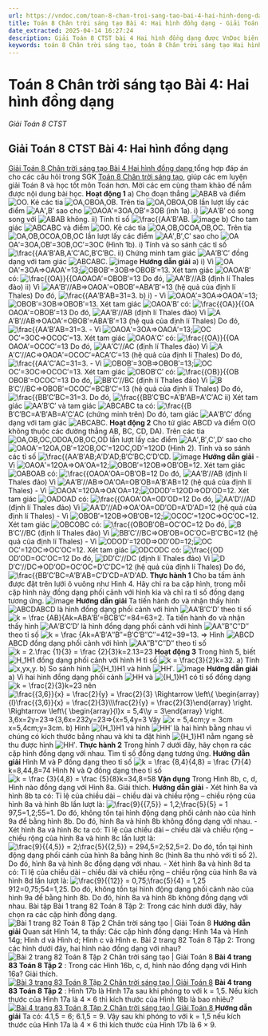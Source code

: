 ```yaml
---
url: https://vndoc.com/toan-8-chan-troi-sang-tao-bai-4-hai-hinh-dong-dang-325077
title: Toán 8 Chân trời sáng tạo Bài 4: Hai hình đồng dạng - Giải Toán 8 CTST - VnDoc.com
date_extracted: 2025-04-14 16:27:24
description: Giải Toán 8 CTST bài 4 Hai hình đồng dạng được VnDoc biên soạn lời giải nhằm giúp các em nắm được nội dung được học trong bài, luyện giải Toán 8 hiệu quả.
keywords: toán 8 Chân trời sáng tạo, toán 8 Chân trời sáng tạo Hai hình đồng dạng, toán lớp 8 Chân trời sáng tạo, giải toán 8 Chân trời sáng tạo, giải sgk toán 8 Chân trời sáng tạo, sgk toán 8 Chân trời sáng tạo, sách giáo khoa toán 8 Chân trời sáng tạo, toán 8 Hai hình đồng dạng, giải toán 8 ctst, giải toán 8 Hai hình đồng dạng
---
```


# Toán 8 Chân trời sáng tạo Bài 4: Hai hình đồng dạng
_Giải Toán 8 CTST_
## Giải Toán 8 CTST Bài 4: Hai hình đồng dạng
[Giải Toán 8 Chân trời sáng tạo Bài 4 Hai hình đồng dạng ](<https://vndoc.com/toan-8-chan-troi-sang-tao-bai-4-hai-hinh-dong-dang-325077>) tổng hợp đáp án cho các câu hỏi trong SGK [Toán 8 Chân trời sáng tạo,](<https://vndoc.com/toan-8-chan-troi-sang-tao>) giúp các em luyện giải Toán 8 và học tốt môn Toán hơn. Mời các em cùng tham khảo để nắm được nội dung bài học.
**Hoạt động 1**
a\) Cho đoạn thẳng ![AB](https://i.vdoc.vn/data/image/blank.png)AB và điểm ![O](https://i.vdoc.vn/data/image/blank.png)O. Kẻ các tia ![OA,OB](https://i.vdoc.vn/data/image/blank.png)OA,OB. Trên tia ![OA,OB](https://i.vdoc.vn/data/image/blank.png)OA,OB lần lượt lấy các điểm ![A](https://i.vdoc.vn/data/image/blank.png)A′,B′ sao cho ![OA](https://i.vdoc.vn/data/image/blank.png)OA′=3OA,OB′=3OB \(ình 1a\).
i\) ![A](https://i.vdoc.vn/data/image/blank.png)A′B′ có song song với ![AB](https://i.vdoc.vn/data/image/blank.png)AB không.
ii\) Tính tỉ số ![\\frac{{A](https://i.vdoc.vn/data/image/blank.png)A′B′AB.
![image](https://i.vdoc.vn/data/image/2024/07/25/1-59.png)
b\) Cho tam giác ![ABC](https://i.vdoc.vn/data/image/blank.png)ABC và điểm ![O](https://i.vdoc.vn/data/image/blank.png)O. Kẻ các tia ![OA,OB,OC](https://i.vdoc.vn/data/image/blank.png)OA,OB,OC. Trên tia ![OA,OB,OC](https://i.vdoc.vn/data/image/blank.png)OA,OB,OC lần lượt lấy các điểm ![A](https://i.vdoc.vn/data/image/blank.png)A′,B′,C′ sao cho ![OA](https://i.vdoc.vn/data/image/blank.png)OA′=3OA,OB′=3OB,OC′=3OC \(Hình 1b\).
i\) Tính và so sánh các tỉ số ![\\frac{{A](https://i.vdoc.vn/data/image/blank.png)A′B′AB,A′C′AC,B′C′BC.
ii\) Chứng minh tam giác ![A](https://i.vdoc.vn/data/image/blank.png)A′B′C′ đồng dạng với tam giác ![ABC](https://i.vdoc.vn/data/image/blank.png)ABC.
![image](https://i.vdoc.vn/data/image/2024/07/25/1-60.png)
**Hướng dẫn giải**
a\)
i\) Vì ![OA](https://i.vdoc.vn/data/image/blank.png)OA′=3OA⇒OAOA′=13;![OB](https://i.vdoc.vn/data/image/blank.png)OB′=3OB⇒OBOB′=13.
Xét tam giác ![OA](https://i.vdoc.vn/data/image/blank.png)OA′B′ có:
![\\frac{{OA}}{{OA](https://i.vdoc.vn/data/image/blank.png)OAOA′=OBOB′=13
Do đó, ![A](https://i.vdoc.vn/data/image/blank.png)A′B′//AB \(định lí Thales đảo\)
ii\) Vì ![A](https://i.vdoc.vn/data/image/blank.png)A′B′//AB⇒OAOA′=OBOB′=ABA′B′=13 \(hệ quả của định lí Thales\)
Do đó, ![\\frac{{A](https://i.vdoc.vn/data/image/blank.png)A′B′AB=31=3.
b\)
i\)
\- Vì ![OA](https://i.vdoc.vn/data/image/blank.png)OA′=3OA⇒OAOA′=13;![OB](https://i.vdoc.vn/data/image/blank.png)OB′=3OB⇒OBOB′=13.
Xét tam giác ![OA](https://i.vdoc.vn/data/image/blank.png)OA′B′ có:
![\\frac{{OA}}{{OA](https://i.vdoc.vn/data/image/blank.png)OAOA′=OBOB′=13
Do đó, ![A](https://i.vdoc.vn/data/image/blank.png)A′B′//AB \(định lí Thales đảo\)
Vì ![A](https://i.vdoc.vn/data/image/blank.png)A′B′//AB⇒OAOA′=OBOB′=ABA′B′=13 \(hệ quả của định lí Thales\)
Do đó, ![\\frac{{A](https://i.vdoc.vn/data/image/blank.png)A′B′AB=31=3.
\- Vì ![OA](https://i.vdoc.vn/data/image/blank.png)OA′=3OA⇒OAOA′=13;![OC](https://i.vdoc.vn/data/image/blank.png)OC′=3OC⇒OCOC′=13.
Xét tam giác ![OA](https://i.vdoc.vn/data/image/blank.png)OA′C′ có:
![\\frac{{OA}}{{OA](https://i.vdoc.vn/data/image/blank.png)OAOA′=OCOC′=13
Do đó, ![A](https://i.vdoc.vn/data/image/blank.png)A′C′//AC \(định lí Thales đảo\)
Vì ![A](https://i.vdoc.vn/data/image/blank.png)A′C′//AC⇒OAOA′=OCOC′=ACA′C′=13 \(hệ quả của định lí Thales\)
Do đó, ![\\frac{{A](https://i.vdoc.vn/data/image/blank.png)A′C′AC=31=3.
\- Vì ![OB](https://i.vdoc.vn/data/image/blank.png)OB′=3OB⇒OBOB′=13;![OC](https://i.vdoc.vn/data/image/blank.png)OC′=3OC⇒OCOC′=13.
Xét tam giác ![OB](https://i.vdoc.vn/data/image/blank.png)OB′C′ có:
![\\frac{{OB}}{{OB](https://i.vdoc.vn/data/image/blank.png)OBOB′=OCOC′=13
Do đó, ![B](https://i.vdoc.vn/data/image/blank.png)B′C′//BC \(định lí Thales đảo\)
Vì ![B](https://i.vdoc.vn/data/image/blank.png)B′C′//BC⇒OBOB′=OCOC′=BCB′C′=13 \(hệ quả của định lí Thales\)
Do đó, ![\\frac{{B](https://i.vdoc.vn/data/image/blank.png)B′C′BC=31=3.
Do đó, ![\\frac{{B](https://i.vdoc.vn/data/image/blank.png)B′C′BC=A′B′AB=A′C′AC
ii\) Xét tam giác ![A](https://i.vdoc.vn/data/image/blank.png)A′B′C′ và tam giác ![ABC](https://i.vdoc.vn/data/image/blank.png)ABC ta có:
![\\frac{{B](https://i.vdoc.vn/data/image/blank.png)B′C′BC=A′B′AB=A′C′AC \(chứng minh trên\)
Do đó, tam giác ![A](https://i.vdoc.vn/data/image/blank.png)A′B′C′ đồng dạng với tam giác ![ABC](https://i.vdoc.vn/data/image/blank.png)ABC.
**Hoạt động 2**
Cho tứ giác ABCD và điểm O\(O không thuộc các đường thẳng AB, BC, CD, DA\). Trên các tia ![OA,OB,OC,OD](https://i.vdoc.vn/data/image/blank.png)OA,OB,OC,OD lần lượt lấy các điểm ![A](https://i.vdoc.vn/data/image/blank.png)A′,B′,C′,D′ sao cho ![OA](https://i.vdoc.vn/data/image/blank.png)OA′=12OA,OB′=12OB,OC′=12OC,OD′=12OD \(Hình 2\).
Tính và so sánh các tỉ số ![\\frac{{A](https://i.vdoc.vn/data/image/blank.png)A′B′AB;A′D′AD;B′C′BC;C′D′CD.
![image](https://i.vdoc.vn/data/image/2024/07/25/1-8.png)
**Hướng dẫn giải**
\- Vì ![OA](https://i.vdoc.vn/data/image/blank.png)OA′=12OA⇒OA′OA=12;![OB](https://i.vdoc.vn/data/image/blank.png)OB′=12OB⇒OB′OB=12.
Xét tam giác ![OAB](https://i.vdoc.vn/data/image/blank.png)OAB có:
![\\frac{{OA](https://i.vdoc.vn/data/image/blank.png)OA′OA=OB′OB=12
Do đó, ![A](https://i.vdoc.vn/data/image/blank.png)A′B′//AB \(định lí Thales đảo\)
Vì ![A](https://i.vdoc.vn/data/image/blank.png)A′B′//AB⇒OA′OA=OB′OB=A′B′AB=12 \(hệ quả của định lí Thales\)
\- Vì ![OA](https://i.vdoc.vn/data/image/blank.png)OA′=12OA⇒OA′OA=12;![OD](https://i.vdoc.vn/data/image/blank.png)OD′=12OD⇒OD′OD=12.
Xét tam giác ![OAD](https://i.vdoc.vn/data/image/blank.png)OAD có:
![\\frac{{OA](https://i.vdoc.vn/data/image/blank.png)OA′OA=OD′OD=12
Do đó, ![A](https://i.vdoc.vn/data/image/blank.png)A′D′//AD \(định lí Thales đảo\)
Vì ![A](https://i.vdoc.vn/data/image/blank.png)A′D′//AD⇒OA′OA=OD′OD=A′D′AD=12 \(hệ quả của định lí Thales\)
\- Vì ![OB](https://i.vdoc.vn/data/image/blank.png)OB′=12OB⇒OB′OB=12;![OC](https://i.vdoc.vn/data/image/blank.png)OC′=12OC⇒OC′OC=12.
Xét tam giác ![OBC](https://i.vdoc.vn/data/image/blank.png)OBC có:
![\\frac{{OB](https://i.vdoc.vn/data/image/blank.png)OB′OB=OC′OC=12
Do đó, ![B](https://i.vdoc.vn/data/image/blank.png)B′C′//BC \(định lí Thales đảo\)
Vì ![B](https://i.vdoc.vn/data/image/blank.png)B′C′//BC⇒OB′OB=OC′OC=B′C′BC=12 \(hệ quả của định lí Thales\)
\- Vì ![OD](https://i.vdoc.vn/data/image/blank.png)OD′=12OD⇒OD′OD=12;![OC](https://i.vdoc.vn/data/image/blank.png)OC′=12OC⇒OC′OC=12.
Xét tam giác ![ODC](https://i.vdoc.vn/data/image/blank.png)ODC có:
![\\frac{{OD](https://i.vdoc.vn/data/image/blank.png)OD′OD=OC′OC=12
Do đó, ![D](https://i.vdoc.vn/data/image/blank.png)D′C′//DC \(định lí Thales đảo\)
Vì ![D](https://i.vdoc.vn/data/image/blank.png)D′C′//DC⇒OD′OD=OC′OC=D′C′DC=12 \(hệ quả của định lí Thales\)
Do đó, ![\\frac{{B](https://i.vdoc.vn/data/image/blank.png)B′C′BC=A′B′AB=C′D′CD=A′D′AD.
**Thực hành 1**
Cho ba tấm ảnh được đặt trên lưới ô vuông như Hình 4. Hãy chỉ ra ba cặp hình, trong mỗi cặp hình này đồng dạng phối cảnh với hình kia và chỉ ra tỉ số đồng dạng tương ứng.
![image](https://i.vdoc.vn/data/image/2024/07/25/1-9.png)
**Hướng dẫn giải**
Ta tiến hành đo và nhận thấy hình ![ABCD](https://i.vdoc.vn/data/image/blank.png)ABCD là hình đồng dạng phối cảnh với hình ![A](https://i.vdoc.vn/data/image/blank.png)A′B′C′D′ theo tỉ số ![k = \\frac {AB}{A](https://i.vdoc.vn/data/image/blank.png)k=ABA′B′=BCB′C′=84=63=2.
Ta tiến hành đo và nhận thấy hình ![A](https://i.vdoc.vn/data/image/blank.png)A′B′C′D′ là hình đồng dạng phối cảnh với hình ![A](https://i.vdoc.vn/data/image/blank.png)A″B″C″D″ theo tỉ số ![k = \\frac {A](https://i.vdoc.vn/data/image/blank.png)k=A′B′A″B″=B′C′B″C″=412=39=13.
=> Hình ![ABCD](https://i.vdoc.vn/data/image/blank.png)ABCD đồng dạng phối cảnh với hình ![A](https://i.vdoc.vn/data/image/blank.png)A″B″C″D″ theo tỉ số ![k = 2.\\frac {1}{3} = \\frac {2}{3}](https://i.vdoc.vn/data/image/blank.png)k=2.13=23
**Hoạt động 3**
Trong hình 5, biết ![H_1](https://i.vdoc.vn/data/image/blank.png)H1 đồng dạng phối cảnh với hình H tỉ số ![k = \\frac{3}{2}](https://i.vdoc.vn/data/image/blank.png)k=32.
a\) Tính ![x,y](https://i.vdoc.vn/data/image/blank.png)x,y.
b\) So sánh hình ![{H_1}](https://i.vdoc.vn/data/image/blank.png)H1 và hình ![H](https://i.vdoc.vn/data/image/blank.png)H′.
![image](https://i.vdoc.vn/data/image/2024/07/25/1-62.png)
**Hướng dẫn giải**
a\) Vì hai hình đồng dạng phối cảnh ![H](https://i.vdoc.vn/data/image/blank.png)H và ![{H_1}](https://i.vdoc.vn/data/image/blank.png)H1 có tỉ số đồng dạng ![k = \\frac{2}{3}](https://i.vdoc.vn/data/image/blank.png)k=23 nên ![\\frac{{3,6}}{x} = \\frac{2}{y} = \\frac{2}{3} \\Rightarrow \\left\\{ \\begin{array}{l}\\frac{{3,6}}{x} = \\frac{2}{3}\\\\\\frac{2}{y} = \\frac{2}{3}\\end{array} \\right. \\Rightarrow \\left\\{ \\begin{array}{l}x = 5,4\\\\y = 3\\end{array} \\right.](https://i.vdoc.vn/data/image/blank.png)3,6x=2y=23⇒\{3,6x=232y=23⇒\{x=5,4y=3
Vậy ![x = 5,4cm;y = 3cm](https://i.vdoc.vn/data/image/blank.png)x=5,4cm;y=3cm.
b\) Hình ![{H_1}](https://i.vdoc.vn/data/image/blank.png)H1 và hình ![H](https://i.vdoc.vn/data/image/blank.png)H′ là hai hình bằng nhau vì chúng có kích thước bằng nhau và khi ta đặt hình ![{H_1}](https://i.vdoc.vn/data/image/blank.png)H1 nằm ngang sẽ thu được hình ![H](https://i.vdoc.vn/data/image/blank.png)H′.
**Thực hành 2**
Trong hình 7 dưới đây, hãy chọn ra các cặp hình đồng dạng với nhau. Tìm tỉ số đồng dạng tương ứng.
**Hướng dẫn giải**
Hình M và P đồng dạng theo tỉ số ![k = \\frac {8,4}{4,8} = \\frac {7}{4}](https://i.vdoc.vn/data/image/blank.png)k=8,44,8=74
Hình N và Q đồng dạng theo tỉ số ![k = \\frac {3}{4,8} = \\frac {5}{8}](https://i.vdoc.vn/data/image/blank.png)k=34,8=58
**Vận dụng**
Trong Hình 8b, c, d, Hình nào đồng dạng với Hình 8a. Giải thích.
**Hướng dẫn giải**
\- Xét hình 8a và hình 8b ta có:
Tỉ lệ của chiều dài – chiều dài và chiều rộng – chiều rộng của hình 8a và hình 8b lần lượt là:
![\\frac{9}{{7,5}} = 1,2;\\frac{5}{5} = 1](https://i.vdoc.vn/data/image/blank.png)97,5=1,2;55=1. Do đó, không tồn tại hình động dạng phối cảnh nào của hình 9a để bằng hình 8b. Do đó, hình 8a và hình 8b không đồng dạng với nhau.
\- Xét hình 8a và hình 8c ta có:
Tỉ lệ của chiều dài – chiều dài và chiều rộng – chiều rộng của hình 8a và hình 8c lần lượt là:
![\\frac{9}{{4,5}} = 2;\\frac{5}{{2,5}} = 2](https://i.vdoc.vn/data/image/blank.png)94,5=2;52,5=2. Do đó, tồn tại hình động dạng phối cảnh của hình 8a bằng hình 8c \(hình 8a thu nhỏ với tỉ số 2\). Do đó, hình 8a và hình 8c đồng dạng với nhau.
\- Xét hình 8a và hình 8d ta có:
Tỉ lệ của chiều dài – chiều dài và chiều rộng – chiều rộng của hình 8a và hình 8d lần lượt là:
![\\frac{9}{{12}} = 0,75;\\frac{5}{4} = 1,25](https://i.vdoc.vn/data/image/blank.png)912=0,75;54=1,25. Do đó, không tồn tại hình động dạng phối cảnh nào của hình 9a để bằng hình 8b. Do đó, hình 8a và hình 8b không đồng dạng với nhau.
Bài tập
Bài 1 trang 82 Toán 8 Tập 2: Trong các hình dưới đây, hãy chọn ra các cặp hình đồng dạng.
![Bài 1 trang 82 Toán 8 Tập 2 Chân trời sáng tạo | Giải Toán 8](https://i.vdoc.vn/data/image/2024/07/25/bai-1-trang-82-toan-lop-8-tap-2.png)
**Hướng dẫn giải**
Quan sát Hình 14, ta thấy:
Các cặp hình đồng dạng: Hình 14a và Hình 14g; Hình d và Hình d; Hình c và Hình e.
Bài 2 trang 82 Toán 8 Tập 2: Trong các hình dưới đây, hai hình nào đồng dạng với nhau?
![Bài 2 trang 82 Toán 8 Tập 2 Chân trời sáng tạo | Giải Toán 8](https://i.vdoc.vn/data/image/2024/07/25/bai-2-trang-82-toan-lop-8-tap-2.png)
**Bài 4 trang 83 Toán 8 Tập 2** : Trong các Hình 16b, c, d, hình nào đồng dạng với Hình 16a? Giải thích.
[ ![Bài 3 trang 83 Toán 8 Tập 2 Chân trời sáng tạo | Giải Toán 8](https://i.vdoc.vn/data/image/2024/07/25/bai-3-trang-83-toan-lop-8-tap-2.png)](</goto?u=aHR0cHM6Ly92aWV0amFjay5tZS9iYWktMy10cmFuZy04My10b2FuLTgtdGFwLTItY2hhbi10cm9pLXNhbmctdGFvLWdpYWktdG9hbi1sb3AtOC0xOTg5MzcuaHRtbA%3D%3D>)
**Bài 4 trang 83 Toán 8 Tập 2** : Hình 17b là Hình 17a sau khi phóng to với k = 1,5. Nếu kích thước của Hình 17a là 4 × 6 thì kích thước của Hình 18b là bao nhiêu?
[ ![Bài 4 trang 83 Toán 8 Tập 2 Chân trời sáng tạo | Giải Toán 8](https://i.vdoc.vn/data/image/2024/07/25/bai-4-trang-83-toan-lop-8-tap-2.png) ](</goto?u=aHR0cHM6Ly92aWV0amFjay5tZS9iYWktNC10cmFuZy04My10b2FuLTgtdGFwLTItY2hhbi10cm9pLXNhbmctdGFvLWdpYWktdG9hbi1sb3AtOC0xOTg5MzguaHRtbA%3D%3D>)
**Hướng dẫn giải**
Ta có: 4.1,5 = 6; 6.1,5 = 9.
Vậy sau khi phóng to với k = 1,5 nếu kích thước của Hình 17a là 4 × 6 thì kích thước của Hình 17b là 6 × 9.
## 
